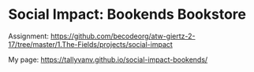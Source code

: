 # Social Impact: Bookends Bookstore

Assignment: https://github.com/becodeorg/atw-giertz-2-17/tree/master/1.The-Fields/projects/social-impact

My page: https://tallyvanv.github.io/social-impact-bookends/
